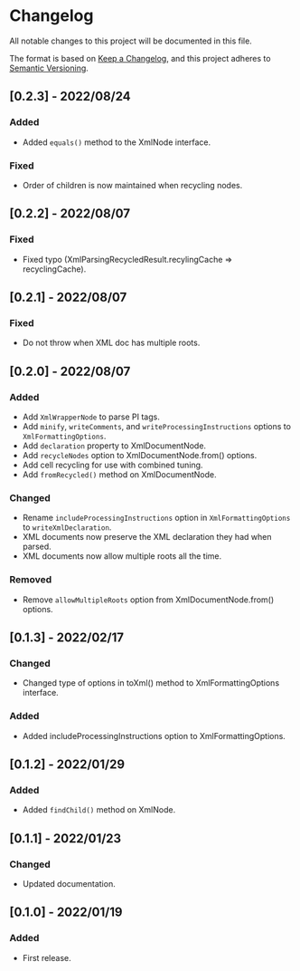 # Changelog

All notable changes to this project will be documented in this file.

The format is based on [Keep a Changelog](https://keepachangelog.com/en/1.0.0/),
and this project adheres to [Semantic Versioning](https://semver.org/spec/v2.0.0.html).

## [0.2.3] - 2022/08/24
### Added
- Added `equals()` method to the XmlNode interface.
### Fixed
- Order of children is now maintained when recycling nodes.

## [0.2.2] - 2022/08/07
### Fixed
- Fixed typo (XmlParsingRecycledResult.recylingCache => recyclingCache).

## [0.2.1] - 2022/08/07
### Fixed
- Do not throw when XML doc has multiple roots.

## [0.2.0] - 2022/08/07
### Added
- Add `XmlWrapperNode` to parse PI tags.
- Add `minify`, `writeComments`, and `writeProcessingInstructions` options to `XmlFormattingOptions`.
- Add `declaration` property to XmlDocumentNode.
- Add `recycleNodes` option to XmlDocumentNode.from() options.
- Add cell recycling for use with combined tuning.
- Add `fromRecycled()` method on XmlDocumentNode.
### Changed
- Rename `includeProcessingInstructions` option in `XmlFormattingOptions` to `writeXmlDeclaration`.
- XML documents now preserve the XML declaration they had when parsed.
- XML documents now allow multiple roots all the time.
### Removed
- Remove `allowMultipleRoots` option from XmlDocumentNode.from() options.

## [0.1.3] - 2022/02/17
### Changed
- Changed type of options in toXml() method to XmlFormattingOptions interface.
### Added
- Added includeProcessingInstructions option to XmlFormattingOptions.

## [0.1.2] - 2022/01/29
### Added
- Added `findChild()` method on XmlNode.

## [0.1.1] - 2022/01/23
### Changed
- Updated documentation.

## [0.1.0] - 2022/01/19
### Added
- First release.
